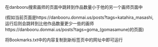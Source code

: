 在danbooru搜索画师的页面中跳转到作品数量小于他的另一个画师页面中


(假如当前页面是https://danbooru.donmai.us/posts?tags=katahira_masashi,运行后则会跳转到比他作品数量更少一些的画师https://danbooru.donmai.us/posts?tags=goma_(gomasamune)的页面)


将Bookmarks.txt中的内容复制到新标签页中的网址中即可运行
